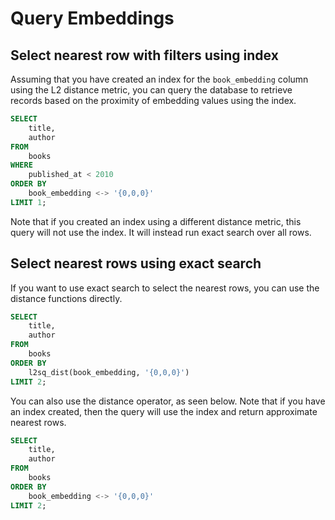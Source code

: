 # Query Embeddings

## Select nearest row with filters using index

Assuming that you have created an index for the `book_embedding` column using the L2 distance metric, you can query the database to retrieve records based on the proximity of embedding values using the index.

```sql
SELECT
    title,
    author
FROM
    books
WHERE
    published_at < 2010
ORDER BY
    book_embedding <-> '{0,0,0}'
LIMIT 1;
```

Note that if you created an index using a different distance metric, this query will not use the index. It will instead run exact search over all rows.

## Select nearest rows using exact search

If you want to use exact search to select the nearest rows, you can use the distance functions directly.

```sql
SELECT
    title,
    author
FROM
    books
ORDER BY
    l2sq_dist(book_embedding, '{0,0,0}')
LIMIT 2;
```

You can also use the distance operator, as seen below. Note that if you have an index created, then the query will use the index and return approximate nearest rows.

```sql
SELECT
    title,
    author
FROM
    books
ORDER BY
    book_embedding <-> '{0,0,0}'
LIMIT 2;
```
